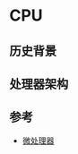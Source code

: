 # CPU

## 历史背景

## 处理器架构

## 参考

* [微处理器](https://zh.wikipedia.org/wiki/%E5%BE%AE%E5%A4%84%E7%90%86%E5%99%A8)